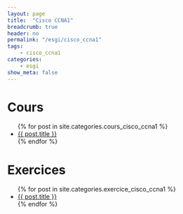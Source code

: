 ```yaml
---
layout: page
title:  "Cisco CCNA1"
breadcrumb: true
header: no
permalink: "/esgi/cisco_ccna1"
tags:
    - cisco_ccna1
categories:
    - esgi
show_meta: false
---
```


# Cours
<ul>
    {% for post in site.categories.cours_cisco_ccna1 %}
    <li><a href="{{ site.url }}{{ post.url }}">{{ post.title }}</a></li>
    {% endfor %}
</ul>

# Exercices
<ul>
    {% for post in site.categories.exercice_cisco_ccna1 %}
    <li><a href="{{ site.url }}{{ post.url }}">{{ post.title }}</a></li>
    {% endfor %}
</ul>
